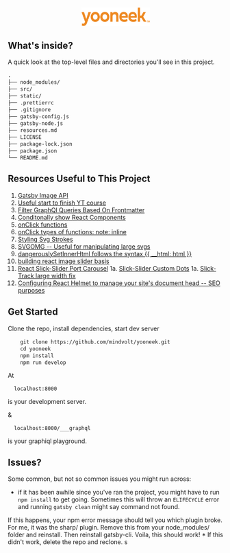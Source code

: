 <!-- BEGIN README -->
<p align="center">
  <a href="https://yooneek.0kra.com/">
    <img alt="Yooneek" src="src/assets/logos/yooneekOrange.svg" width="160" />
  </a>
</p>

## What's inside?

A quick look at the top-level files and directories you'll see in this project.

    .
    ├── node_modules/
    ├── src/
    ├── static/
    ├── .prettierrc
    ├── .gitignore
    ├── gatsby-config.js
    ├── gatsby-node.js
    ├── resources.md
    ├── LICENSE
    ├── package-lock.json
    ├── package.json
    └── README.md

## Resources Useful to This Project

1. [Gatsby Image API](https://www.gatsbyjs.org/docs/gatsby-image/)
1. [Useful start to finish YT course](https://www.youtube.com/watch?v=8t0vNu2fCCM&feature=youtu.be)
1. [Filter GraphQl Queries Based On Frontmatter](https://dev.to/p0oker/using-graphql-queries-to-separate-pages-and-blog-posts-in-gatsby-1ke2)
1. [Conditonally show React Components](https://reactjs.org/docs/conditional-rendering.html)
1. [onClick functions](https://reactjs.org/docs/handling-events.html)
1. [onClick types of functions: note: inline](https://upmostly.com/tutorials/react-onclick-event-handling-with-examples#call-inline-function-onclick-event-handler)
1. [Styling Svg Strokes](https://css-tricks.com/svg-line-animation-works/)
1. [SVGOMG -- Useful for manipulating large svgs](https://jakearchibald.github.io/svgomg/)
1. [dangerouslySetInnerHtml follows the syntax {{ __html: html }}](https://github.com/gatsbyjs/gatsby/issues/10510)
1. [building react image slider basis](https://medium.com/@ItsMeDannyZ/build-an-image-slider-with-react-es6-264368de68e4)
1. [React Slick-Slider Port Carousel](https://react-slick.neostack.com/docs/get-started)
    1a. [Slick-Slider Custom Dots](https://gist.github.com/im-sad/aba39230a2992147151a06a915fc0800)
    1a. [Slick-Track large width fix](https://stackoverflow.com/questions/45735511/slick-slider-gets-wrong-width)
1. [Configuring React Helmet to manage your site's document head -- SEO purposes](https://www.gatsbyjs.org/tutorial/part-eight/#add-page-metadata)


## Get Started

Clone the repo, install dependencies, start dev server

```shell
    git clone https://github.com/mindvolt/yooneek.git
    cd yooneek
    npm install
    npm run develop
```
At
```
  localhost:8000
```
is your development server.


&
```
  localhost:8000/___graphql
```
is your graphiql playground.

## Issues?

Some common, but not so common issues you might run across:

  * if it has been awhile since you've ran the project, you might have to run ```npm install``` to get going. Sometimes this will throw an ```ELIFECYCLE``` error and running ```gatsby clean``` might say command not found. 
  
  If this happens, your npm error message should tell you which plugin broke. For me, it was the sharp/ plugin. Remove this from your node_modules/ folder and reinstall. Then reinstall gatsby-cli. Voila, this should work!
    * If this didn't work, delete the repo and reclone.
 s
